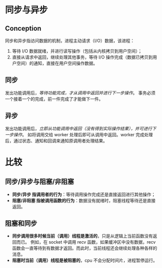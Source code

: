 # 同步与异步
## Conception
同步和异步指访问数据的机制，进程主动请求（I/O）数据，该进程：
1. 等待 I/O 数据就绪，并进行读写操作（包括从内核拷贝到用户空间）；
2. 直接从请求中返回，继续处理其他事务，等待 I/O 操作完成（数据已拷贝到用户空间）的通知，直接在用户空间操作数据。


## 同步
发出功能调用后，*等待功能完成，才从调用中返回并进行下一步操作*。
事务必须一个接着一个的完成，前一件完成了才能做下一件。


## 异步
发出功能调用后，*立即从功能调用中返回（没有得到实际操作结果），并可进行下一步操作*。
如将调用交给 worker 处理后即可从调用中返回。worker 完成处理后，通过状态、通知和回调来通知原调用者处理结果。


# 比较
## 同步/异步与阻塞/非阻塞
- **同步/异步 指调用者的行为**：等待调用操作完成还是直接返回进行其他操作；
- **阻塞/非阻塞 指被调用函数的行为**：数据没有就绪时，阻塞线程等待还是直接返回。


## 阻塞和同步
- **同步调用很多时候当前（调用）线程是激活的**，只是从逻辑上当前函数没有返回而已。 
例如，在 socket 中调用 recv 函数，如果缓冲区中没有数据，recv 函数会一直等待到有数据才返回。而此时，当前线程还会继续处理各种各样的消息。
- **阻塞时当前（调用）线程是被阻塞的**，cpu 不会分配时间片，进程暂停运行。